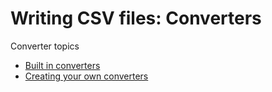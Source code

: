  # Writing CSV files: Converters 

Converter topics
- [Built in converters](./Built-in.md)
- [Creating your own converters](./Creating.md)
